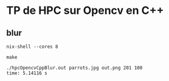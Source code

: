 # TP de HPC sur Opencv en C++

## blur

```
nix-shell --cores 8

make

./hpcOpencvCppBlur.out parrots.jpg out.png 201 100
time: 5.14116 s
```

